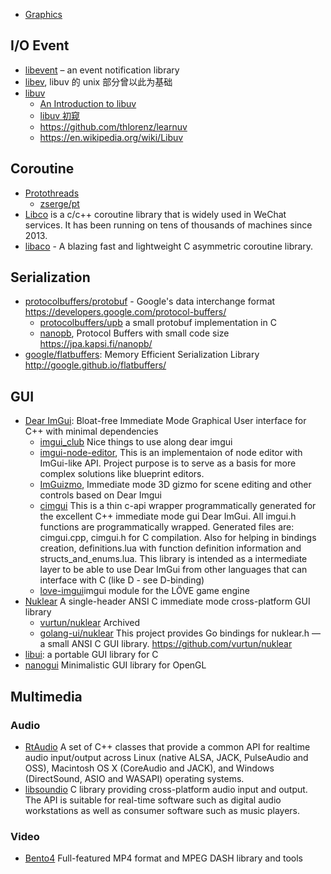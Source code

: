 - [Graphics](computer-graphics#Library)



## I/O Event 
- [libevent](https://github.com/libevent/libevent) – an event notification library
- [libev](http://software.schmorp.de/pkg/libev.html), libuv 的 unix 部分曾以此为基础
- [libuv](https://github.com/libuv/libuv)
  - [An Introduction to libuv](https://github.com/nikhilm/uvbook)
  - [libuv 初窥](http://blog.codingnow.com/2012/01/libuv.html)
  - https://github.com/thlorenz/learnuv
  - https://en.wikipedia.org/wiki/Libuv



## Coroutine
- [Protothreads](http://dunkels.com/adam/pt/index.html)
  - [zserge/pt](https://github.com/zserge/pt)
- [Libco](https://github.com/Tencent/libco) is a c/c++ coroutine library that is widely used in WeChat services. It has been running on tens of thousands of machines since 2013.
- [libaco](https://github.com/hnes/libaco) - A blazing fast and lightweight C asymmetric coroutine library.



## Serialization
- [protocolbuffers/protobuf](https://github.com/protocolbuffers/protobuf) - Google's data interchange format https://developers.google.com/protocol-buffers/
  - [protocolbuffers/upb](https://github.com/protocolbuffers/upb) a small protobuf implementation in C
  - [nanopb](https://github.com/nanopb/nanopb), Protocol Buffers with small code size https://jpa.kapsi.fi/nanopb/
- [google/flatbuffers](https://github.com/google/flatbuffers): Memory Efficient Serialization Library http://google.github.io/flatbuffers/



## GUI
- [Dear ImGui](https://github.com/ocornut/imgui): Bloat-free Immediate Mode Graphical User interface for C++ with minimal dependencies
  - [imgui_club](https://github.com/ocornut/imgui_club) Nice things to use along dear imgui
  - [imgui-node-editor](https://github.com/thedmd/imgui-node-editor), This is an implementaion of node editor with ImGui-like API. Project purpose is to serve as a basis for more complex solutions like blueprint editors.
  - [ImGuizmo](https://github.com/CedricGuillemet/ImGuizmo), Immediate mode 3D gizmo for scene editing and other controls based on Dear Imgui
  - [cimgui](https://github.com/cimgui/cimgui) This is a thin c-api wrapper programmatically generated for the excellent C++ immediate mode gui Dear ImGui. All imgui.h functions are programmatically wrapped. Generated files are: cimgui.cpp, cimgui.h for C compilation. Also for helping in bindings creation, definitions.lua with function definition information and structs_and_enums.lua. This library is intended as a intermediate layer to be able to use Dear ImGui from other languages that can interface with C (like D - see D-binding)
  - [love-imgui](https://github.com/slages/love-imgui)imgui module for the LÖVE game engine
- [Nuklear](https://github.com/Immediate-Mode-UI/Nuklear) A single-header ANSI C immediate mode cross-platform GUI library
  - [vurtun/nuklear](https://github.com/vurtun/nuklear) Archived
  - [golang-ui/nuklear](https://github.com/golang-ui/nuklear) This project provides Go bindings for nuklear.h — a small ANSI C GUI library. https://github.com/vurtun/nuklear
- [libui](https://github.com/andlabs/libui): a portable GUI library for C
- [nanogui](https://github.com/wjakob/nanogui) Minimalistic GUI library for OpenGL



## Multimedia
### Audio
- [RtAudio](https://github.com/thestk/rtaudio) A set of C++ classes that provide a common API for realtime audio input/output across Linux (native ALSA, JACK, PulseAudio and OSS), Macintosh OS X (CoreAudio and JACK), and Windows (DirectSound, ASIO and WASAPI) operating systems.
- [libsoundio](https://github.com/andrewrk/libsoundio) C library providing cross-platform audio input and output. The API is suitable for real-time software such as digital audio workstations as well as consumer software such as music players.
### Video
- [Bento4](https://github.com/axiomatic-systems/Bento4) Full-featured MP4 format and MPEG DASH library and tools


